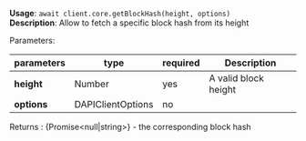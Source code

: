 **Usage**: `await client.core.getBlockHash(height, options)`  
**Description**: Allow to fetch a specific block hash from  its height

Parameters:

| parameters  | type              | required | Description          |
| ----------- | ----------------- | -------- | -------------------- |
| **height**  | Number            | yes      | A valid block height |
| **options** | DAPIClientOptions | no       |                      |

Returns : {Promise\<null|string>} - the corresponding block hash